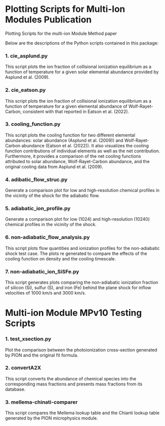 # Plotting Scripts for Multi-Ion Modules Publication #
Plotting Scripts for the multi-ion Module Method paper

Below are the descriptions of the Python scripts contained in this package: 

### 1. cie_asplund.py
This script plots the ion fraction of collisional ionization equilibrium
as a function of temperature for a given solar elemental abundance 
provided by Asplund et al. (2009).

### 2. cie_eatson.py
This script plots the ion fraction of collisional ionization equilibrium 
as a function of temperature for a given elemental abundance of 
Wolf-Rayet-Carbon, consistent with that reported in Eatson et al. (2022).

### 3. cooling_function.py
This script plots the cooling function for two different elemental 
abundances: solar abundance (Asplund et al. (2009)) and Wolf-Rayet-Carbon 
abundance (Eatson et al. (2022)). It also visualizes the cooling function 
contributions of individual elements as well as the net contribution. 
Furthermore, it provides a comparison of the net cooling functions attributed
to solar abundance, Wolf-Rayet-Carbon abundance, and the original cooling 
data from Asplund et al. (2009).

### 4. adibatic_flow_struc.py
Generate a comparison plot for low and high-resolution chemical profiles in 
the vicinity of the shock for the adiabatic flow.

### 5. adiabatic_ion_profile.py
Generate a comparison plot for low (1024) and high-resolution (10240) chemical profiles in 
the vicinity of the shock.

### 6. non-adiabatic_flow_analysis.py
This script plots flow quantities and ionization profiles for the 
non-adiabatic shock test case. The plots re generated to compare the effects 
of the cooling function on density and the cooling timescale.

### 7. non-adiabatic_ion_SiSFe.py
This script generates plots comparing the non-adiabatic ionization fraction
of silicon (Si), sulfur (S), and iron (Fe) behind the plane shock for inflow 
velocities of 1000 km/s and 3000 km/s.



# Multi-ion Module MPv10 Testing Scripts #

### 1. test_xsection.py
Plot the comparison between the photoionization cross-section generated by PION
and the original fit formula.

### 2. convertA2X
This script converts the abundance of chemical species into the corresponding 
mass fractions and presents mass fractions from its database.

### 3. mellema-chinati-comparer
This script compares the Mellema lookup table and the Chianti lookup table
generated by the PION microphysics module.


